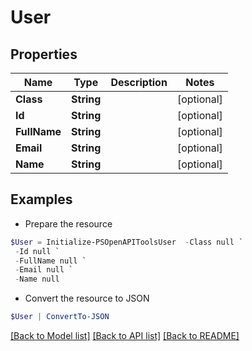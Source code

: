 # User
## Properties

Name | Type | Description | Notes
------------ | ------------- | ------------- | -------------
**Class** | **String** |  | [optional] 
**Id** | **String** |  | [optional] 
**FullName** | **String** |  | [optional] 
**Email** | **String** |  | [optional] 
**Name** | **String** |  | [optional] 

## Examples

- Prepare the resource
```powershell
$User = Initialize-PSOpenAPIToolsUser  -Class null `
 -Id null `
 -FullName null `
 -Email null `
 -Name null
```

- Convert the resource to JSON
```powershell
$User | ConvertTo-JSON
```

[[Back to Model list]](../README.md#documentation-for-models) [[Back to API list]](../README.md#documentation-for-api-endpoints) [[Back to README]](../README.md)

